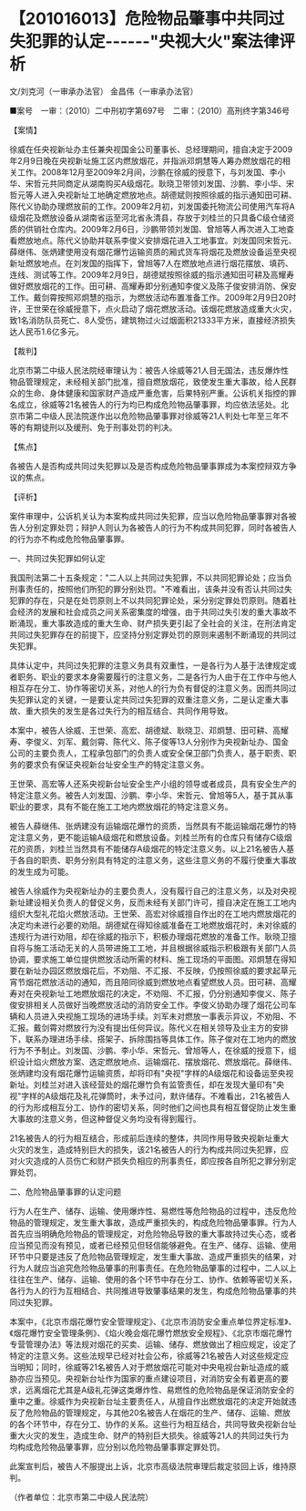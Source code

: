 # 【201016013】危险物品肇事中共同过失犯罪的认定------"央视大火"案法律评析

文/刘克河（一审承办法官） 金昌伟（一审承办法官）

■案号　一审：（2010）二中刑初字第697号　二审：（2010）高刑终字第346号

【案情】

徐威在任央视新址办主任兼央视国金公司董事长、总经理期间，擅自决定于2009年2月9日晚在央视新址施工区内燃放烟花，并指派邓炯慧等人筹办燃放烟花的相关工作。2008年12月至2009年2月间，沙鹏在徐威的授意下，与刘发国、李小华、宋哲元共同商定从湖南购买A级烟花。耿晓卫带领刘发国、沙鹏、李小华、宋哲元等人进入央视新址工地确定燃放地点。胡德斌则按照徐威的指示通知田可耕、陈代义协助办理燃放前的工作。2009年2月初，刘发国委托物流公司使用汽车将A级烟花及燃放设备从湖南省运至河北省永清县，存放于刘桂兰的只具备C级仓储资质的供销社仓库内。2009年2月6日，沙鹏带领刘发国、曾旭等人再次进入工地查看燃放地点。陈代义协助并联系李俊义安排烟花进入工地事宜。刘发国同宋哲元、薛继伟、张炳建使用没有烟花爆竹运输资质的厢式货车将烟花及燃放设备运至央视新址燃放地点。在刘发国的指挥下，曾旭等7人在燃放地点进行烟花摆放、填药、连线、测试等工作。2009年2月9日，胡德斌按照徐威的指示通知田可耕及高耀寿做好燃放烟花的工作。田可耕、高耀寿即分别通知李俊义及陈子俊安排消防、保安工作。戴剑霄按照邓炯慧的指示，为燃放活动布置准备工作。2009年2月9日20时许，王世荣在徐威授意下，点火启动了烟花燃放活动。该烟花燃放造成重大火灾，致1名消防队员死亡、8人受伤，建筑物过火过烟面积21333平方米，直接经济损失达人民币1.6亿多元。

【裁判】

北京市第二中级人民法院经审理认为：被告人徐威等21人目无国法，违反爆炸性物品管理规定，未经相关部门批准，擅自燃放烟花，致使发生重大事故，给人民群众的生命、身体健康和国家财产造成严重危害，后果特别严重。公诉机关指控的罪名成立，徐威等21名被告人的行为均已构成危险物品肇事罪，均应依法惩处。北京市第二中级人民法院遂作出以危险物品肇事罪对徐威等21人判处七年至三年不等的有期徒刑以及缓刑、免于刑事处罚的判决。

【焦点】

各被告人是否构成共同过失犯罪以及是否构成危险物品肇事罪成为本案控辩双方争议的焦点。

【评析】

案件审理中，公诉机关认为本案构成共同过失犯罪，应当以危险物品肇事罪对各被告人分别定罪处罚；辩护人则认为各被告人的行为不构成共同犯罪，同时各被告人的行为亦不构成危险物品肇事罪。

一、共同过失犯罪如何认定

我国刑法第二十五条规定："二人以上共同过失犯罪，不以共同犯罪论处；应当负刑事责任的，按照他们所犯的罪分别处罚。"不难看出，该条并没有否认共同过失犯罪的存在，只是在处罚原则上不以共同犯罪论处，采分别定罪处罚原则。随着社会经济的发展和社会成员之间关系密集度的增强，由于共同过失引发的重大事故不断涌现，重大事故造成的重大生命、财产损失更引起了全社会的关注，在刑法肯定共同过失犯罪存在的前提下，应坚持分别定罪处罚的原则来遏制不断涌现的共同过失犯罪。

具体认定中，共同过失犯罪的注意义务具有双重性，一是各行为人基于法律规定或者职务、职业的要求本身需要履行的注意义务，二是各行为人由于在工作中与他人相互存在分工、协作等密切关系，对他人的行为负有督促的注意义务。因而共同过失犯罪认定的关键，一是要认定共同过失犯罪的双重注意义务，二是认定重大事故、重大损失的发生是各过失行为的相互结合、共同作用导致。

本案中，被告人徐威、王世荣、高宏、胡德斌、耿晓卫、邓炯慧、田可耕、高耀寿、李俊义、刘军、戴剑霄、陈代义、陈子俊等13人分别作为央视新址办、国金公司的主要负责人，工程承包部门的负责人或安全保卫部门负责人，基于职责、职务的要求负有保证央视新台址安全生产的特定注意义务。

王世荣、高宏等人还系央视新台址安全生产小组的领导或者成员，具有安全生产的特定注意义务。被告人刘发国、沙鹏、李小华、宋哲元、曾旭等5人，基于其从事职业的要求，具有不能在施工工地内燃放烟花的特定注意义务。

被告人薛继伟、张炳建没有运输烟花爆竹的资质，当然具有不能运输烟花爆竹的特定注意义务，更不能运输A级烟花和燃放设备。刘桂兰所有的仓库只有储存C级烟花的资质，刘桂兰当然具有不能储存A级烟花的特定注意义务。以上21名被告人基于各自的职责、职务分别具有特定的注意义务，这些注意义务的不履行使重大事故的发生成为可能。

被告人徐威作为央视新址办的主要负责人，没有履行自己的注意义务，以及对央视新址建设相关负责人的督促义务，反而未经有关部门许可，擅自决定在施工工地内组织大型礼花焰火燃放活动。王世荣、高宏对徐威擅自作出的在工地内燃放烟花的决定均未进行必要的劝阻。胡德斌在得知徐威准备在工地燃放烟花时，未对徐威的违规行为进行劝阻，却在徐威的指示下，积极办理烟花燃放的准备工作。耿晓卫擅自将与施工活动无关的人员带进施工工地，并且根据徐威指示积极跟有关部门人员协调，要求施工单位提供燃放活动所需的材料、施工现场的平面图。邓炯慧在得知要在新址办园区燃放烟花后，不劝阻、不汇报、不反映，仍按照徐威的要求起草元宵节烟花燃放活动的通知，而且陪同徐威到燃放地点看望燃放人员。田可耕、高耀寿对在央视新址工地燃放烟花的决定，不劝阻、不汇报，仍分别通知李俊义、陈子俊安排相关人员做好当晚燃放活动的消防安全工作。李俊义协助办理了烟花公司车辆和人员进入央视施工现场的进场手续。刘军未对燃放一事表示异议，不劝阻、不汇报。戴剑霄对燃放行为没有提出任何异议。陈代义在相关领导及业主方的安排下，联系办理进场手续、搭架子、拆除围挡等具体工作。陈子俊对在工地内的燃放行为不予制止。刘发国、沙鹏、李小华、宋哲元、曾旭等人，在徐威的授意下，组织设计焰火燃放方案、选定燃放地点、运输烟花、摆放烟花、燃放烟花。薛继伟、张炳建均没有烟花爆竹运输资质，却将印有"央视"字样的A级烟花和设备运至央视新址。刘桂兰对进入该经营处的烟花爆竹负有监管责任，却在发现大量印有"央视"字样的A级烟花及礼花弹筒时，未予过问，默许储存。不难看出，21名被告人的行为形成相互分工、协作的密切关系，同时他们之间也具有相互督促防止发生重大事故的注意义务，但这种督促义务均没有得到履行。

21名被告人的行为相互结合，形成前后连续的整体，共同作用导致央视新址重大火灾的发生，造成特别巨大的损失，该21名被告人的行为构成共同过失犯罪，应对火灾造成的人员伤亡和财产损失负相应的刑事责任，即应按各自所犯之罪分别定罪处罚。

二、危险物品肇事罪的认定问题

行为人在生产、储存、运输、使用爆炸性、易燃性等危险物品的过程中，违反危险物品的管理规定，发生重大事故，造成严重损失的，构成危险物品肇事罪。行为人首先应当明确危险物品的管理规定，对危险物品导致的重大事故持过失心态，或者应当预见而没有预见，或者已经预见但轻信能够避免。在生产、储存、运输、使用环节中只要是违反了危险物品管理规定，发生重大事故、造成严重损失的结果，对行为人就应当追究危险物品肇事的刑事责任。在危险物品肇事的过程中，二人以上往往在生产、储存、运输、使用的各个环节中存在分工、协作、依赖等密切关系，各行为人的行为互相结合、共同推进导致肇事结果的发生，构成危险物品肇事的共同过失犯罪。

本案中，《北京市烟花爆竹安全管理规定》、《北京市消防安全重点单位界定标准》、《烟花爆竹安全管理条例》、《焰火晚会烟花爆竹燃放安全规程》、《北京市烟花爆竹专营管理办法》等法规对烟花的买卖、运输、储存、燃放做出了相应规定，设定了特定的注意义务。这些法规早已经对社会公布，徐威等21名被告人对这些规定应当明知；同时，徐威等21名被告人对于燃放烟花可能对中央电视台新址造成的威胁亦应当预见。央视新台址作为国家的重点建设项目，对消防安全有着更高的要求，远离烟花尤其是A级礼花弹这类爆炸性、易燃性的危险物品是保证消防安全的重中之重。徐威作为央视新台址主要责任人，从擅自作出燃放烟花的决定开始就违反了危险物品的管理规定，与其他20名被告人在烟花的生产、储存、运输、燃放的各个环节中，存在分工、协作的关系。这些行为相互结合，共同导致央视新台址重大火灾的发生，造成生命、财产的特别巨大损失。徐威等21人的共同过失行为均构成危险物品肇事罪，应分别以危险物品肇事罪定罪处罚。

此案宣判后，被告人不服提出上诉，北京市高级法院审理后裁定驳回上诉，维持原判。

（作者单位：北京市第二中级人民法院）